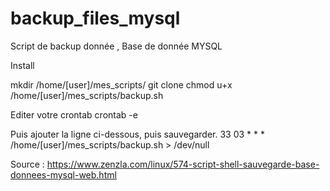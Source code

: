 # backup_files_mysql

Script de backup donnée , Base de donnée MYSQL

Install 

mkdir /home/[user]/mes_scripts/
git clone 
chmod u+x /home/[user]/mes_scripts/backup.sh

Editer votre crontab
 crontab -e

Puis ajouter la ligne ci-dessous, puis sauvegarder.
33 03 * * * /home/[user]/mes_scripts/backup.sh > /dev/null


Source : https://www.zenzla.com/linux/574-script-shell-sauvegarde-base-donnees-mysql-web.html
